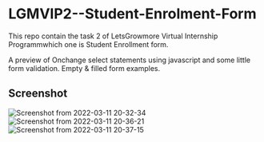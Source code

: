 # LGMVIP2--Student-Enrolment-Form
This repo contain the task 2 of LetsGrowmore Virtual Internship Programmwhich one is Student Enrollment form.

A preview of Onchange select statements using javascript and some little form validation.
Empty & filled form examples.

## Screenshot
![Screenshot from 2022-03-11 20-32-34](https://user-images.githubusercontent.com/47220251/157893792-cb29c5f1-46a5-4edf-beb0-0e22d2969bd0.png)
![Screenshot from 2022-03-11 20-36-21](https://user-images.githubusercontent.com/47220251/157893821-a527f6e4-1082-44d0-af9e-df4fcc7a6258.png)
![Screenshot from 2022-03-11 20-37-15](https://user-images.githubusercontent.com/47220251/157893835-a6ff68e3-0f4d-490a-b76b-a3c5e0499e0d.png)
